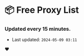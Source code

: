 # :package: Free Proxy List
### Updated every 15 minutes.

- Last updated: `2024-05-09 03:11`

:heart:
